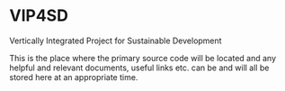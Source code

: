 # VIP4SD

Vertically Integrated Project for Sustainable Development 

This is the place where the primary source code will be located and any helpful and relevant documents, useful links etc. can be and will all be stored here at an appropriate time. 


